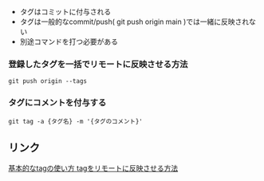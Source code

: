 - タグはコミットに付与される
- タグは一般的なcommit/push( git push origin main )では一緒に反映されない
- 別途コマンドを打つ必要がある

### 登録したタグを一括でリモートに反映させる方法
`git push origin --tags`

### タグにコメントを付与する
`git tag -a {タグ名} -m '{タグのコメント}'`


## リンク
[ 基本的なtagの使い方 ](https://qiita.com/growsic/items/ed67e03fda5ab7ef9d08)
[ tagをリモートに反映させる方法 ](https://qiita.com/aki_55p/items/530754ac6e861122f29b)

